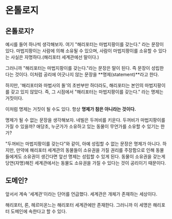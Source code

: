 <head>
<!-- Google tag (gtag.js) -->

<script async src="https://www.googletagmanager.com/gtag/js?id=G-VYQYCC9ZZS"></script>
<script>
  window.dataLayer = window.dataLayer || [];
  function gtag(){dataLayer.push(arguments);}
  gtag('js', new Date());

  gtag('config', 'G-VYQYCC9ZZS');
</script>
</head>


# 온톨로지

## 온톨로지?

예시를 들어 하나씩 생각해보자. 여기 "해리포터는 마법지팡이를 갖는다." 라는 문장이 있다. 마법지팡이는 사람에 의해 소유될 수 있으며, 사람이 마법지팡이를 소유할 수 있다는 사실은 자명하다.(해리포터 세계관에선 말이다.)

그러니까 "해리포터는 마법지팡이를 갖는다."라는 문장은 말이 된다. 즉 문장이 성립한다는 것이다. 이처럼 공리에 어긋나지 않는 문장을 **명제(statement)**라고 한다. 

하지만, '해리포터와 마법사의 돌'의 초반부만 하더라도, 해리포터는 본인의 마법지팡이를 갖고 있지 않았다. 즉, 그 시점에서 "해리포터는 마법지팡이를 갖는다." 라는 명제는 거짓이다. 

이처럼 명제는 거짓이 될 수도 있다. 항상 **명제가 참은 아니라는 것이다.**

명제가 될 수 없는 문장을 생각해보자. 네빌은 두꺼비를 키운다. 두꺼비가 마법지팡이를 가질 수 있을까? 애당초, 누군가가 소유하고 있는 동물이 무언가를 소유할 수 있기는 한가?

"두꺼비는 마법지팡이를 갖는다"와 같이, 아예 성립할 수 없는 문장은 명제가 아니다. 하지만, 만약에 해리포터 세계관의 동물들이 소유권을 가질 권리를 주장함으로 인해 동물들에게도 소유권이 생긴다면 앞선 명제는 성립할 수 있게 된다. 동물이 소유권을 갖는게 당연(자명)해진 세계관에서는 동물도 소유권을 가질 수 있다는 것이 공리이기 때문이다.


## 도메인?

앞서서 계속 '세계관'이라는 단어를 언급했다. 세계관은 개체가 존재하는 세상이다. 

해리포터, 론, 헤르미온느는 해리포터 세계관에만 존재한다. 그러니까 이 세명은 해리포터 도메인에 속한다고 할 수 있다.

